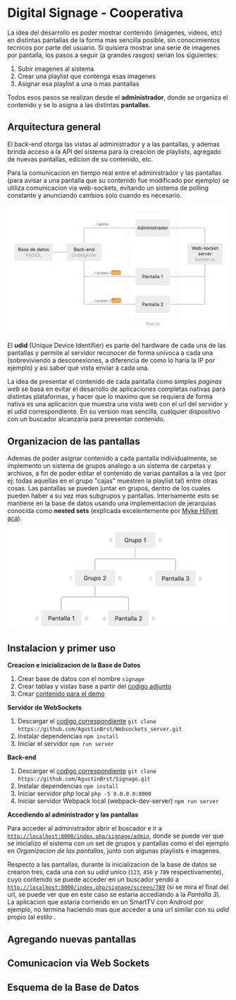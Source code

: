 # Digital Signage - Cooperativa

La idea del desarrollo es poder mostrar contenido (imagenes, videos, etc) en distintas pantallas de la forma mas sencilla posible, sin conocimientos tecnicos por parte del usuario. Si quisiera mostrar una serie de imagenes por pantalla, los pasos a seguir (a grandes rasgos) serian los siguientes:

1. Subir imagenes al sistema
2. Crear una playlist que contenga esas imagenes
3. Asignar esa playlist a una o mas pantallas

Todos esos pasos se realizan desde el **administrador**, donde se organiza el contenido y se lo asigna a las distintas **pantallas**. 



## Arquitectura general

El back-end otorga las vistas al administrador y a las pantallas, y ademas brinda acceso a la API del sistema para la creacion de playlists, agregado de nuevas pantallas, edicion de su contenido, etc. 

Para la comunicacion en tiempo real entre el administrador y las pantallas (para avisar a una pantalla que su contenido fue modificado por ejemplo) se utiliza comunicacion via web-sockets, evitando un sistema de polling constante y anunciando cambios solo cuando es necesario.

![arquitectura](documentacion/arquitectura.png)

El __udid__ (Unique Device Identifier) es parte del hardware de cada una de las pantallas y permite al servidor reconocer de forma unívoca a cada una (sobreviviendo a desconexiones, a diferencia de como lo haria la IP por ejemplo) y asi saber qué vista enviar a cada una. 

La idea de presentar el contenido de cada pantalla como simples _paginas web_ se basa en evitar el desarrollo de aplicaciones completas nativas para distintas plataformas, y hacer que lo maximo que se requiera de forma nativa es una aplicacion que muestra una vista web con el url del servidor y el udid correspondiente. En su version mas sencilla, cualquier dispositivo con un buscador alcanzaría para presentar contenido.



## Organizacion de las pantallas

Ademas de poder asignar contenido a cada pantalla individualmente, se implemento un sistema de grupos analogo a un sistema de carpetas y archivos, a fin de poder editar el contenido de varias pantallas a la vez (por ej: todas aquellas en el grupo "cajas" muestren la playlist tal) entre otras cosas. Las pantallas se pueden juntar en grupos, dentro de los cuales pueden haber a su vez mas subgrupos y pantallas. Internamente esto se mantiene en la base de datos usando una implementacion de jerarquias conocida como __nested sets__ (explicada excelentemente por [Myke Hillyer aca](http://mikehillyer.com/articles/managing-hierarchical-data-in-mysql/)).

![nested_sets](documentacion/nested_sets.png)



## Instalacion y primer uso

__Creacion e inicializacion de la Base de Datos__

1. Crear base de datos con el nombre `signage`
2. Crear tablas y vistas base a partir del [codigo adjunto](documentacion/db_definition.sql)
3. Crear [contenido para el demo](documentacion/db_demo_items.sql)

__Servidor de WebSockets__

1. Descargar el [codigo correspondiente](https://github.com/AgustinBrst/Websockets_server)
   `git clone https://github.com/AgustinBrst/Websockets_server.git`
2. Instalar dependencias 
   `npm install`
3. Iniciar el servidor
   `npm run server`

__Back-end__

1. Descargar el [codigo correspondiente](https://github.com/AgustinBrst/Websockets_server)
   `git clone https://github.com/AgustinBrst/Signage.git`
2. Instalar dependencias 
   `npm install`
3. Iniciar servidor php local
   `php -S 0.0.0.0:8000`
4. Iniciar servidor Webpack local (webpack-dev-server)
   `npm run server`

__Accediendo al administrador y las pantallas__

Para acceder al administrador abrir el buscador e ir a [`http://localhost:8000/index.php/signage/admin`](http://localhost:8000/index.php/signage/admin), donde se puede ver que se inicializo el sistema con un set de grupos y pantallas como el del ejemplo en _Organizacion de las pantallas_, junto con algunas playlists e imagenes.

Respecto a las pantallas, durante la inicializacion de la base de datos se crearon tres, cada una con su _udid_ unico (`123`, `456` y  `789` respectivamente), cuyo contenido se puede acceder en un buscador yendo a [`http://localhost:8000/index.php/signage/screen/789`](http://localhost:8000/index.php/signage/screen/789) (si se mira el final del url, se puede ver que en este caso se estaria accediando a la _Pantalla 3_). La aplicacion que estaria corriendo en un SmartTV con Android por ejemplo, no termina haciendo mas que acceder a una url similar con su _udid_ propio (al estilo .



## Agregando nuevas pantallas







## Comunicacion via Web Sockets









## Esquema de la Base de Datos





